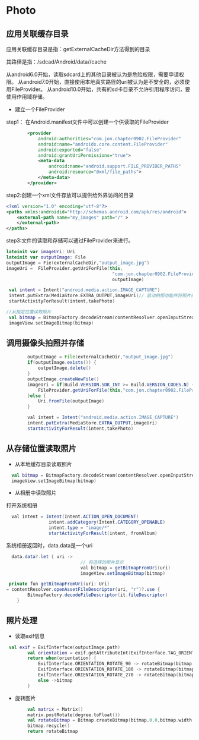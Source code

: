 

# Photo

## 应用关联缓存目录
应用关联缓存目录是指：getExternalCacheDir方法得到的目录

其路径是指：/sdcad/Android/data/<package name>/cache

从android6.0开始，读取sdcard上的其他目录被认为是危险权限，需要申请权限。
从android7.0开始，直接使用本地真实路径的uri被认为是不安全的，必须使用FileProvider。
从android10.0开始，共有的sd卡目录不允许引用程序访问，要使用作用域存储。

* 建立一个FileProvider

step1： 在Android.manifest文件中可以创建一个供读取的FileProvider
```xml
        <provider
            android:authorities="com.jon.chapter0902.FileProvider"
            android:name="androidx.core.content.FileProvider"
            android:exported="false"
            android:grantUriPermissions="true">
            <meta-data
                android:name="android.support.FILE_PROVIDER_PATHS"
                android:resource="@xml/file_paths">
            </meta-data>
        </provider>
```
step2:创建一个xml文件存放可以提供给外界访问的目录
```xml
<?xml version="1.0" encoding="utf-8"?>
<paths xmlns:androidid="http://schemas.android.com/apk/res/android">
    <external-path name="my_images" path="/" >
    </external-path>
</paths>
```

step3:文件的读取和存储可以通过FileProvider来进行。
```kotlin
lateinit var imageUri: Uri
lateinit var outputImage: File 
outputImage = Fie(externalCacheDir,"output_image.jpg")
imageUri =  FileProvider.getUriForFile(this,
										"com.jon.chapter0902.FileProvider",
										outputImage)        
```
```kotlin
 val intent = Intent("android.media.action.IMAGE_CAPTURE")
 intent.putExtra(MediaStore.EXTRA_OUTPUT,imageUri)// 启动拍照功能并将照片存储到制定目录下
 startActivityForResult(intent,takePhoto)

//从指定位置读取照片
 val bitmap = BitmapFactory.decodeStream(contentResolver.openInputStream(imageUri))
 imageView.setImageBitmap(bitmap)
```

## 调用摄像头拍照并存储
```java
 		outputImage = File(externalCacheDir,"output_image.jpg")
        if(outputImage.exists()) {
            outputImage.delete()
        }
        outputImage.createNewFile()
        imageUri = if(Build.VERSION.SDK_INT >= Build.VERSION_CODES.N) {
            FileProvider.getUriForFile(this,"com.jon.chapter0902.FileProvider",outputImage)
        }else {
            Uri.fromFile(outputImage)
        }

        val intent = Intent("android.media.action.IMAGE_CAPTURE")
        intent.putExtra(MediaStore.EXTRA_OUTPUT,imageUri)
        startActivityForResult(intent,takePhoto)
```

## 从存储位置读取照片
* 从本地缓存目录读取照片
```kotlin
  val bitmap = BitmapFactory.decodeStream(contentResolver.openInputStream(imageUri))
  imageView.setImageBitmap(bitmap)
```

* 从相册中读取照片


    <uses-permission android:name="android.permission.READ_EXTERNAL_STORAGE" />
    <uses-permission android:name="android.permission.WRITE_EXTERNAL_STORAGE" />

打开系统相册
```java
  val intent = Intent(Intent.ACTION_OPEN_DOCUMENT)
                intent.addCategory(Intent.CATEGORY_OPENABLE)
                intent.type = "image/*"
                startActivityForResult(intent, fromAlbum)

```
系统相册返回时，data.data是一个uri
```java
  data.data?.let { uri ->
                            // 将选择的照片显示
                            val bitmap = getBitmapFromUri(uri)
                            imageView.setImageBitmap(bitmap)

 private fun getBitmapFromUri(uri: Uri) 
= contentResolver.openAssetFileDescriptor(uri, "r")?.use {
        BitmapFactory.decodeFileDescriptor(it.fileDescriptor)
    }

```



## 照片处理

* 读取exif信息
```kotlin
 val exif = ExifInterface(outputImage.path)
        val orientation = exif.getAttributeInt(ExifInterface.TAG_ORIENTATION,ExifInterface.ORIENTATION_NORMAL)
        return when(orientation) {
            ExifInterface.ORIENTATION_ROTATE_90 -> rotateBitmap(bitmap, 90)
            ExifInterface.ORIENTATION_ROTATE_180 -> rotateBitmap(bitmap, 180)
            ExifInterface.ORIENTATION_ROTATE_270 -> rotateBitmap(bitmap, 270)
            else ->bitmap
        }
```
* 旋转图片

```kotlin
    	val matrix = Matrix()
        matrix.postRotate(degree.toFloat())
        val rotateBitmap = Bitmap.createBitmap(bitmap,0,0,bitmap.width,bitmap.height,matrix,true)
        bitmap.recycle()
        return rotateBitmap

```